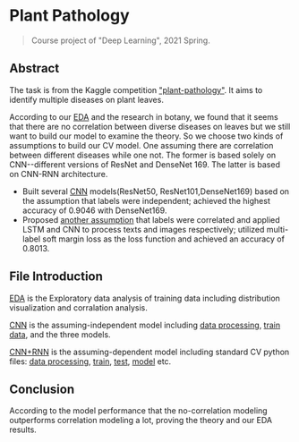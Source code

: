 # Plant Pathology
> Course project of "Deep Learning", 2021 Spring.

## Abstract
The task is from the Kaggle competition ["plant-pathology"](https://www.kaggle.com/c/plant-pathology-2021-fgvc8/). It aims to identify multiple diseases on plant leaves.

According to our [EDA](EDA.ipynb) and the research in botany, we found that it seems that there are no correlation between diverse diseases on leaves but we still want to build our model to examine the theory. So we choose two kinds of assumptions to build our CV model.
One assuming there are correlation between different diseases while one not. The former is based solely on CNN--different versions of ResNet and DenseNet 169. The latter is based on CNN-RNN architecture.

- Built several [CNN](cnn) models(ResNet50, ResNet101,DenseNet169) based on the assumption that labels were independent; achieved the highest accuracy of 0.9046 with DenseNet169.
- Proposed [another assumption](cnn+rnn) that labels were correlated and applied LSTM and CNN to process texts and images respectively; utilized multi-label soft margin loss as the loss function and achieved an accuracy of 0.8013.

## File Introduction
[EDA](EDA.ipynb) is the Exploratory data analysis of training data including distribution visualization and corralation analysis.

[CNN](cnn) is the assuming-independent model including [data processing](cnn/preprocess.py), [train data](cnn/train.csv), and the three models.

[CNN+RNN](cnn+rnn) is the assuming-dependent  model including standard CV python files: [data processing](cnn+rnn/data_preprocess.py), [train](cnn+rnn/train.py), [test](cnn+rnn/test.py), [model](cnn+rnn/model.py) etc.

## Conclusion
According to the model performance that the no-correlation modeling outperforms correlation modeling a lot, proving the theory and our EDA results.
